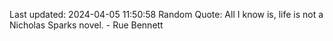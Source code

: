 Last updated: 2024-04-05 11:50:58
Random Quote: All I know is, life is not a Nicholas Sparks novel. - Rue Bennett